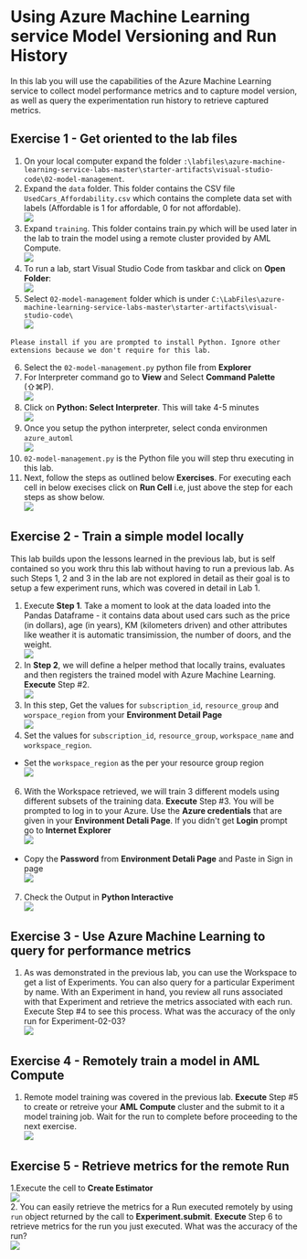 # Using Azure Machine Learning service Model Versioning and Run History

In this lab you will use the capabilities of the Azure Machine Learning service to collect model performance metrics and to capture model version, as well as query the experimentation run history to retrieve captured metrics. 

## Exercise 1 - Get oriented to the lab files
1. On your local computer expand the folder `:\labfiles\azure-machine-learning-service-labs-master\starter-artifacts\visual-studio-code\02-model-management`.<br/>
2. Expand the `data` folder. This folder contains the CSV file `UsedCars_Affordability.csv` which contains the complete data set with labels (Affordable is 1 for affordable, 0 for not affordable).<br/>
    <img src="images/data1.jpg"/><br/>
3. Expand `training`. This folder contains train.py which will be used later in the lab to train the model using a remote cluster provided by AML Compute.<br/>
    <img src="images/train.jpg"/><br/>
4. To run a lab, start Visual Studio Code from taskbar and click on **Open Folder**:<br/>
    <img src="images/code.jpg"/><br/>
5. Select `02-model-management` folder which is under `C:\LabFiles\azure-machine-learning-service-labs-master\starter-artifacts\visual-studio-code\`<br/>
    <img src="images/model02.jpg"/><br/>
```
Please install if you are prompted to install Python. Ignore other extensions because we don't require for this lab.
```
6. Select the `02-model-management.py` python file from **Explorer**
7. For Interpreter command go to **View** and Select **Command Palette** (⇧⌘P).<br/>
    <img src="images/lab2.jpg"/><br/>
8. Click on **Python: Select Interpreter**. This will take 4-5 minutes<br/>
    <img src="images/select.jpg"/><br/>
9.  Once you setup the python interpreter, select conda environmen `azure_automl`<br/>
    <img src="images/python.jpg"/><br/>
10. `02-model-management.py` is the Python file you will step thru executing in this lab.<br/>
11.  Next, follow the steps as outlined below **Exercises**. For executing each cell in below execises click on **Run Cell** i.e, just above the step for each steps as show below.<br/>
    <img src="images/lab02.jpg"/><br/>

## Exercise 2 - Train a simple model locally
This lab builds upon the lessons learned in the previous lab, but is self contained so you work thru this lab without having to run a previous lab. As such Steps 1, 2 and 3 in the lab are not explored in detail as their goal is to setup a few experiment runs, which was covered in detail in Lab 1.
1. Execute **Step 1**. Take a moment to look at the data loaded into the Pandas Dataframe - it contains data about used cars such as the price (in dollars), age (in years), KM (kilometers driven) and other attributes like weather it is automatic transimission, the number of doors, and the weight.<br/>
    <img src="images/lab4.jpg"/><br/>
2. In **Step 2**, we will define a helper method that locally trains, evaluates and then registers the trained model with Azure Machine Learning. **Execute** Step #2.<br/>
    <img src="images/lab42.jpg"/><br/>
3. In this step, Get the values for `subscription_id`, `resource_group` and `worspace_region` from your **Environment Detail Page**<br/>
   <img src="images/cred2.jpg"/><br/>
4. Set the values for `subscription_id`, `resource_group`, `workspace_name` and `workspace_region`.<br/>
 *  Set the `workspace_region` as the per your resource group region<br/>
   <img src="images/mod.jpg"/><br/>
6. With the Workspace retrieved, we will train 3 different models using different subsets of the training data. **Execute** Step #3. You will be prompted to log in to your Azure. Use the **Azure credentials** that are given in your **Environment Detali Page**. If you didn't get **Login** prompt go to **Internet Explorer**<br/>
   <img src="images/sign.jpg"/><br/>
 * Copy the **Password** from **Environment Detali Page** and Paste in Sign in page<br/>
   <img src="images/pass.jpg"/><br/>
7. Check the Output in **Python Interactive**<br/>
   <img src="images/lab43.jpg"/><br/>

## Exercise 3 - Use Azure Machine Learning to query for performance metrics
1. As was demonstrated in the previous lab, you can use the Workspace to get a list of Experiments. You can also query for a particular Experiment by name. With an Experiment in hand, you review all runs associated with that Experiment and retrieve the metrics associated with each run. Execute Step #4 to see this process. What was the accuracy of the only run for Experiment-02-03?<br/>
   <img src="images/lab44.jpg"/><br/>
## Exercise 4 - Remotely train a model in AML Compute
1. Remote model training was covered in the previous lab. **Execute** Step #5 to create or retreive your **AML Compute** cluster and the submit to it a model training job. Wait for the run to complete before proceeding to the next exercise.<br/>
   <img src="images/lab45.jpg"/><br/>
## Exercise 5 - Retrieve metrics for the remote Run
1.Execute the cell to **Create Estimator**<br/>
 <img src="images/lab46.jpg"/><br/>
2. You can easily retrieve the metrics for a Run executed remotely by using `run` object returned by the call to **Experiment.submit**. **Execute** Step 6 to retrieve metrics for the run you just executed. What was the accuracy of the run?<br/>
   <img src="images/model.jpg"/><br/>
